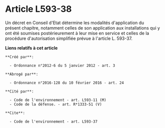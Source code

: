 # Article L593-38

Un décret en Conseil d'Etat détermine les modalités d'application du présent chapitre, notamment celles de son application
aux installations qui y ont été soumises postérieurement à leur mise en service et celles de la procédure d'autorisation
simplifiée prévue à l'article L. 593-37.

**Liens relatifs à cet article**

	**Créé par**:

	  - Ordonnance n°2012-6 du 5 janvier 2012 - art. 3

	**Abrogé par**:

	  - Ordonnance n°2016-128 du 10 février 2016 - art. 24

	**Cité par**:

	  - Code de l'environnement - art. L593-11 (M)
	  - Code de la défense. - art. R*1333-51 (V)

	**Cite**:

	  - Code de l'environnement - art. L593-37
